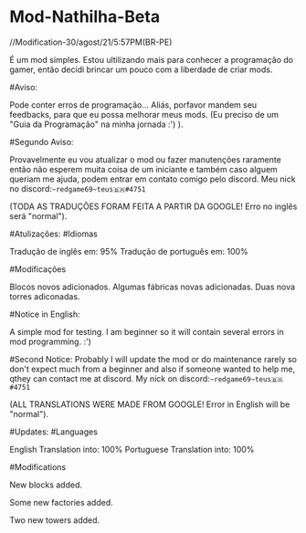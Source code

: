 # Mod-Nathilha-Beta

//Modification-30/agost/21/5:57PM(BR-PE)
 
É um mod simples. Estou ultilizando mais para conhecer a programação do gamer, então decidi brincar um pouco com a liberdade de criar mods. 
     
#Aviso:


Pode conter erros de programação...
Aliás, porfavor mandem seu feedbacks, para que eu possa melhorar meus mods. 
(Eu preciso de um "Guia da Programação" na minha jornada :') ).
 
#Segundo Aviso:

  Provavelmente eu vou atualizar o mod ou fazer manutenções raramente então não esperem muita coisa de um iniciante e também caso alguem queriam me ajuda, podem entrar em contato comigo pelo discord. 
   Meu nick no discord:`~redgame69~teus🇧🇷#4751`

(TODA AS TRADUÇÕES FORAM FEITA A PARTIR DA GOOGLE! Erro no inglês será "normal").

#Atulizações:
 #Idiomas
  
  Tradução de inglês em: 95%
  Tradução de português em: 100%
 
 #Modificações
 
  Blocos novos adicionados.
  Algumas fábricas novas adicionadas.
  Duas nova torres adiconadas.

#Notice in English:

A simple mod for testing. I am beginner so it will contain several errors in mod programming.                    :') 
  
#Second Notice: 
  Probably I will update the mod or do maintenance rarely so don't expect much from a beginner and also if someone wanted to help me, qthey can contact me at discord.
    My nick on discord:`~redgame69~teus🇧🇷#4751` 
  
  (ALL TRANSLATIONS WERE MADE FROM GOOGLE! Error in English will be "normal").
  
#Updates:
 #Languages
  
  English Translation into: 100% 
  Portuguese Translation into: 100% 

 #Modifications
 
  New blocks added.
  
  Some new factories added.
  
  Two new towers added.

